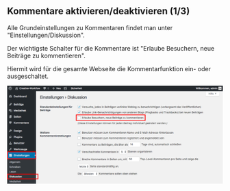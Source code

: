 ## Kommentare aktivieren/deaktivieren (1/3)

Alle Grundeinstellungen zu Kommentaren findet man unter "Einstellungen/Diskussion".

Der wichtigste Schalter für die Kommentare ist "Erlaube Besuchern, neue Beiträge zu kommentieren".

Hiermit wird für die gesamte Webseite die Kommentarfunktion ein- oder ausgeschaltet.

![image](./assets/settings.jpg)
